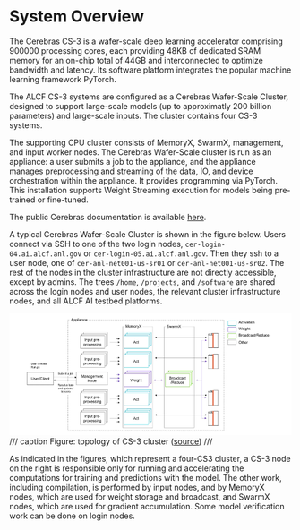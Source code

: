 # System Overview

The Cerebras CS-3 is a wafer-scale deep learning accelerator comprising 900000 processing cores, each providing 48KB of dedicated SRAM memory for an on-chip total of 44GB and interconnected to optimize bandwidth and latency. Its software platform integrates the popular machine learning framework PyTorch.

The ALCF CS-3 systems are configured as a Cerebras Wafer-Scale Cluster, designed to support large-scale models (up to approximatly 200 billion parameters) and large-scale inputs. The cluster contains four CS-3 systems.

The supporting CPU cluster consists of MemoryX, SwarmX, management, and input worker nodes. The Cerebras Wafer-Scale cluster is run as an appliance: a user submits a job to the appliance, and the appliance manages preprocessing and streaming of the data, IO, and device orchestration within the appliance. It provides programming via PyTorch. This installation supports Weight Streaming execution for models being pre-trained or fine-tuned.

The public Cerebras documentation is available [here](https://training-docs.cerebras.ai/rel-2.5.0/getting-started/overview).

A typical Cerebras Wafer-Scale Cluster is shown in the figure below. Users connect via SSH to one of the two login nodes, `cer-login-04.ai.alcf.anl.gov` or `cer-login-05.ai.alcf.anl.gov`.
Then they ssh to a user node, one of `cer-anl-net001-us-sr01` or `cer-anl-net001-us-sr02`. 
The rest of the nodes in the cluster infrastructure are not directly accessible, except by admins.
The trees `/home`, `/projects`, and `/software` are shared across the login nodes and user nodes, the relevant cluster infrastructure nodes, and all ALCF AI testbed platforms.

![CS-3 cluster figure](files/topology-of-weight-streaming-on-wsc.png)
/// caption
Figure: topology of CS-3 cluster ([source](https://training-docs.cerebras.ai/rel-2.5.0/concepts/cerebras-wafer-scale-cluster))
///

As indicated in the figures, which represent a four-CS3 cluster, a CS-3 node on the right is responsible only for running and accelerating the computations for training and predictions with the model. The other work, including compilation, is performed by input nodes, and by MemoryX nodes, which are used for weight storage and broadcast, and SwarmX nodes, which are used for gradient accumulation. Some model verification work can be done on login nodes.
